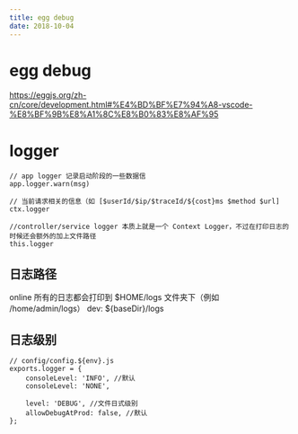 ```yaml
---
title: egg debug
date: 2018-10-04
---
```

# egg debug
https://eggjs.org/zh-cn/core/development.html#%E4%BD%BF%E7%94%A8-vscode-%E8%BF%9B%E8%A1%8C%E8%B0%83%E8%AF%95

# logger

    // app logger 记录启动阶段的一些数据信
    app.logger.warn(msg)

    // 当前请求相关的信息（如 [$userId/$ip/$traceId/${cost}ms $method $url]
    ctx.logger 

    //controller/service logger 本质上就是一个 Context Logger，不过在打印日志的时候还会额外的加上文件路径
    this.logger

## 日志路径
online 所有的日志都会打印到 $HOME/logs 文件夹下（例如 /home/admin/logs）
dev: ${baseDir}/logs

## 日志级别

    // config/config.${env}.js
    exports.logger = {
        consoleLevel: 'INFO', //默认
        consoleLevel: 'NONE',

        level: 'DEBUG', //文件日式级别
        allowDebugAtProd: false, //默认
    };